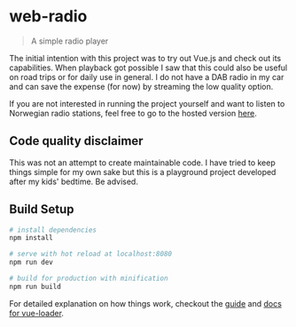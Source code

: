 # web-radio

> A simple radio player

The initial intention with this project was to try out Vue.js and check out its capabilities. When playback got possible I saw that this could also be useful on road trips or for daily use in general. I do not have a DAB radio in my car and can save the expense (for now) by streaming the low quality option.

If you are not interested in running the project yourself and want to listen to Norwegian radio stations, feel free to go to the hosted version [here](http://radio.equalsnull.com/).

## Code quality disclaimer
This was not an attempt to create maintainable code. I have tried to keep things simple for my own sake but this is a playground project developed after my kids' bedtime. Be advised.

##

## Build Setup

``` bash
# install dependencies
npm install

# serve with hot reload at localhost:8080
npm run dev

# build for production with minification
npm run build
```

For detailed explanation on how things work, checkout the [guide](http://vuejs-templates.github.io/webpack/) and [docs for vue-loader](http://vuejs.github.io/vue-loader).
